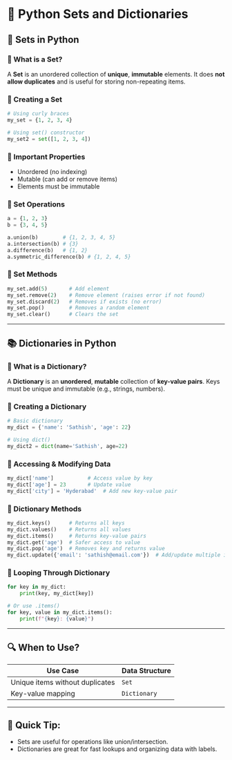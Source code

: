 # 📘 Python Sets and Dictionaries

## 🧩 Sets in Python

### 🔹 What is a Set?
A **Set** is an unordered collection of **unique**, **immutable** elements. It does **not allow duplicates** and is useful for storing non-repeating items.

### 🔹 Creating a Set
```python
# Using curly braces
my_set = {1, 2, 3, 4}

# Using set() constructor
my_set2 = set([1, 2, 3, 4])
```

### 🔹 Important Properties
- Unordered (no indexing)
- Mutable (can add or remove items)
- Elements must be immutable

### 🔹 Set Operations
```python
a = {1, 2, 3}
b = {3, 4, 5}

a.union(b)        # {1, 2, 3, 4, 5}
a.intersection(b) # {3}
a.difference(b)   # {1, 2}
a.symmetric_difference(b) # {1, 2, 4, 5}
```

### 🔹 Set Methods
```python
my_set.add(5)       # Add element
my_set.remove(2)    # Remove element (raises error if not found)
my_set.discard(2)   # Removes if exists (no error)
my_set.pop()        # Removes a random element
my_set.clear()      # Clears the set
```

---

## 📚 Dictionaries in Python

### 🔹 What is a Dictionary?
A **Dictionary** is an **unordered**, **mutable** collection of **key-value pairs**. Keys must be unique and immutable (e.g., strings, numbers).

### 🔹 Creating a Dictionary
```python
# Basic dictionary
my_dict = {'name': 'Sathish', 'age': 22}

# Using dict()
my_dict2 = dict(name='Sathish', age=22)
```

### 🔹 Accessing & Modifying Data
```python
my_dict['name']           # Access value by key
my_dict['age'] = 23       # Update value
my_dict['city'] = 'Hyderabad'  # Add new key-value pair
```

### 🔹 Dictionary Methods
```python
my_dict.keys()      # Returns all keys
my_dict.values()    # Returns all values
my_dict.items()     # Returns key-value pairs
my_dict.get('age')  # Safer access to value
my_dict.pop('age')  # Removes key and returns value
my_dict.update({'email': 'sathish@email.com'})  # Add/update multiple items
```

### 🔹 Looping Through Dictionary
```python
for key in my_dict:
    print(key, my_dict[key])

# Or use .items()
for key, value in my_dict.items():
    print(f"{key}: {value}")
```

---

## 🔍 When to Use?

| Use Case | Data Structure |
|----------|----------------|
| Unique items without duplicates | `Set` |
| Key-value mapping | `Dictionary` |

---

## 🧠 Quick Tip:
- Sets are useful for operations like union/intersection.
- Dictionaries are great for fast lookups and organizing data with labels.
